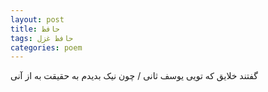 ```yaml
---
layout: post
title: حافظ
tags: حافظ غزل
categories: poem
---
```


گفتند خلایق که تویی یوسف ثانی / چون نیک بدیدم به حقیقت به از آنی
